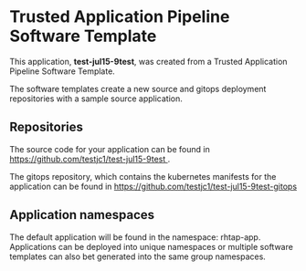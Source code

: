 # Trusted Application Pipeline Software Template

This application, **test-jul15-9test**, was created from a Trusted Application Pipeline Software Template.

The software templates create a new source and gitops deployment repositories with a sample source application. 

## Repositories

The source code for your application can be found in [https://github.com/testjc1/test-jul15-9test ](https://github.com/testjc1/test-jul15-9test ).
 
The gitops repository, which contains the kubernetes manifests for the application can be found in 
[https://github.com/testjc1/test-jul15-9test-gitops ](https://github.com/testjc1/test-jul15-9test-gitops ) 

## Application namespaces 

The default application will be found in the namespace: rhtap-app. Applications can be deployed into unique namespaces or multiple software templates can also bet generated into the same group namespaces.  